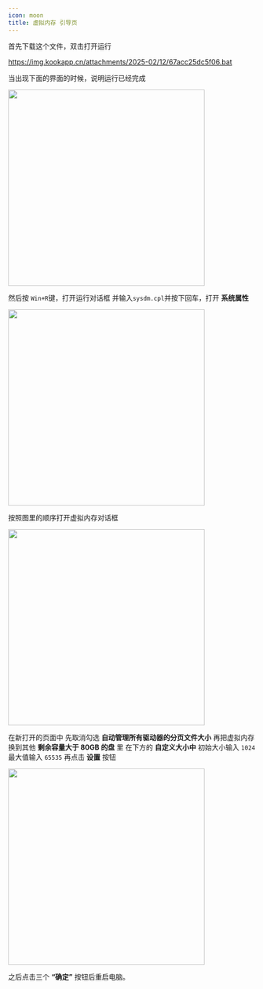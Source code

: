 ```yaml
---
icon: moon
title: 虚拟内存 引导页
---
```


首先下载这个文件，双击打开运行

https://img.kookapp.cn/attachments/2025-02/12/67acc25dc5f06.bat

当出现下面的界面的时候，说明运行已经完成

<img width="400" src="/assets/image/虚拟内存脚本.png">

然后按 `Win+R`键，打开运行对话框
并输入`sysdm.cpl`并按下回车，打开 **系统属性**

<img width="400" src="/assets/image/运行对话框.png">

按照图里的顺序打开虚拟内存对话框

<img width="400" src="/assets/image/虚拟内存三巨头.png">

在新打开的页面中
先取消勾选 **自动管理所有驱动器的分页文件大小**
再把虚拟内存换到其他 **剩余容量大于 80GB 的盘** 里
在下方的 **自定义大小中** 初始大小输入 `1024` 最大值输入 `65535` 再点击 **设置** 按钮

<img width="400" src="/assets/image/虚拟内存调节完.png">

之后点击三个 **“确定”** 按钮后重启电脑。